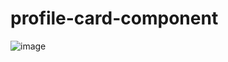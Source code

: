 # profile-card-component

![image](https://user-images.githubusercontent.com/58605593/141234962-bc3692fe-b214-4248-a35a-ef3e93881a47.png)
